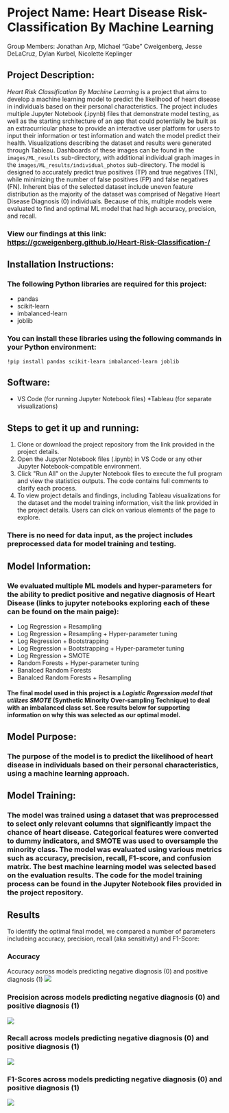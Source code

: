 # Project Name: Heart Disease Risk-Classification By Machine Learning
Group Members: Jonathan Arp, Michael “Gabe” Cweigenberg, Jesse DeLaCruz, Dylan Kurbel, Nicolette Keplinger

## Project Description:
*Heart Risk Classification By Machine Learning* is a project that aims to develop a machine learning model to predict the likelihood of heart disease in individuals based on their personal characteristics. The project includes multiple Jupyter Notebook (.ipynb) files that demonstrate model testing, as well as the starting srchitecture of an app that could potentially be built as an extracurricular phase to provide an interactive user platform for users to input their information or test information and watch the model predict their health. Visualizations describing the dataset and results were generated through Tableau. Dashboards of these images can be found in the `images/ML_results` sub-directory, with additional individual graph images in the `images/ML_results/individual_photos` sub-directory. The model is designed to accurately predict true positives (TP) and true negatives (TN), while minimizing the number of false positives (FP) and false negatives (FN). Inherent bias of the selected dataset include uneven feature distribution as the majority of the dataset was comprised of Negative Heart Disease Diagnosis (0) individuals. Because of this, multiple models were evaluated to find and optimal ML model that had high accuracy, precision, and recall. 
### View our findings at this link: https://gcweigenberg.github.io/Heart-Risk-Classification-/

## Installation Instructions:

### The following Python libraries are required for this project:
* pandas
* scikit-learn
* imbalanced-learn
* joblib

### You can install these libraries using the following commands in your Python environment:

`!pip install pandas scikit-learn imbalanced-learn joblib`

## Software:
* VS Code (for running Jupyter Notebook files)
*Tableau (for separate visualizations)

## Steps to get it up and running:
1. Clone or download the project repository from the link provided in the project details.
2. Open the Jupyter Notebook files (.ipynb) in VS Code or any other Jupyter Notebook-compatible environment.
3. Click "Run All" on the Jupyter Notebook files to execute the full program and view the statistics outputs. The code contains full comments to clarify each process.
4. To view project details and findings, including Tableau visualizations for the dataset and the model training information, visit the link provided in the project details. Users can click on various elements of the page to explore.
### There is no need for data input, as the project includes preprocessed data for model training and testing.

## Model Information:
### We evaluated multiple ML models and hyper-parameters for the ability to predict positive and negative diagnosis of Heart Disease (links to jupyter notebooks exploring each of these can be found on the main paige): 
* Log Regression + Resampling
* Log Regression + Resampling + Hyper-parameter tuning
* Log Regression + Bootstrapping 
* Log Regression + Bootstrapping + Hyper-parameter tuning
* Log Regression + SMOTE
* Random Forests +  Hyper-parameter tuning
* Banalced Random Forests
* Banalced Random Forests + Resampling

#### The final model used in this project is a *Logistic Regression model that utilizes SMOTE* (Synthetic Minority Over-sampling Technique) to deal with an imbalanced class set. See results below for supporting information on why this was selected as our optimal model. 

## Model Purpose:

### The purpose of the model is to predict the likelihood of heart disease in individuals based on their personal characteristics, using a machine learning approach.

## Model Training:

### The model was trained using a dataset that was preprocessed to select only relevant columns that significantly impact the chance of heart disease. Categorical features were converted to dummy indicators, and SMOTE was used to oversample the minority class. The model was evaluated using various metrics such as accuracy, precision, recall, F1-score, and confusion matrix. The best machine learning model was selected based on the evaluation results. The code for the model training process can be found in the Jupyter Notebook files provided in the project repository.

## Results 
To identify the optimal final model, we compared a number of parameters includeing accuracy, precision, recall (aka sensitivity) and F1-Score:

### Accuracy
Accuracy across models predicting negative diagnosis (0) and positive diagnosis (1)
![](https://github.com/GCweigenberg/Heart-Risk-Classification-/blob/main/images/ML_resutls/individual_photos/Accuracy%20across%20Models.png)

### Precision across models predicting negative diagnosis (0) and positive diagnosis (1)

![](https://github.com/GCweigenberg/Heart-Risk-Classification-/blob/main/images/ML_resutls/individual_photos/Precision.png)

### Recall across models predicting negative diagnosis (0) and positive diagnosis (1)
![](https://github.com/GCweigenberg/Heart-Risk-Classification-/blob/main/images/ML_resutls/individual_photos/Recall.png)

### F1-Scores across models predicting negative diagnosis (0) and positive diagnosis (1)
![](https://github.com/GCweigenberg/Heart-Risk-Classification-/blob/main/images/ML_resutls/individual_photos/F1%20scores.png)
